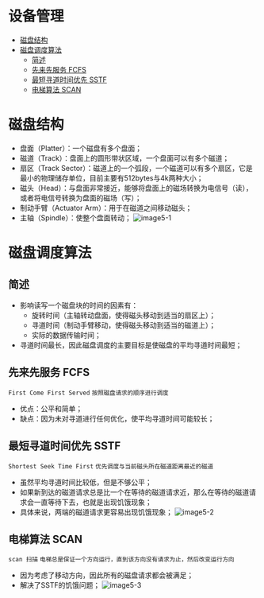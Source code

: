 
# 设备管理

* [磁盘结构](#磁盘结构)     
* [磁盘调度算法](#磁盘调度算法)     
  * [简述](#简述)     
  * [先来先服务 FCFS](#先来先服务-FCFS)     
  * [最短寻道时间优先 SSTF](#最短寻道时间优先-SSTF)     
  * [电梯算法 SCAN](#电梯算法-SCAN)     

# 磁盘结构
* 盘面（Platter）：一个磁盘有多个盘面；
* 磁道（Track）：盘面上的圆形带状区域，一个盘面可以有多个磁道；
* 扇区（Track Sector）：磁道上的一个弧段，一个磁道可以有多个扇区，它是最小的物理储存单位，目前主要有512bytes与4k两种大小；
* 磁头（Head）：与盘面非常接近，能够将盘面上的磁场转换为电信号（读），或者将电信号转换为盘面的磁场（写）；
* 制动手臂（Actuator Arm）：用于在磁道之间移动磁头；
* 主轴（Spindle）：使整个盘面转动；
![image5-1](https://github.com/iii17-grace/Computer_Science/blob/master/%E6%93%8D%E4%BD%9C%E7%B3%BB%E7%BB%9F/image5-1.png)

# 磁盘调度算法
## 简述
* 影响读写一个磁盘块的时间的因素有：
    * 旋转时间（主轴转动盘面，使得磁头移动到适当的扇区上）；
    * 寻道时间（制动手臂移动，使得磁头移动到适当的磁道上）；
    * 实际的数据传输时间；
* 寻道时间最长，因此磁盘调度的主要目标是使磁盘的平均寻道时间最短；

## 先来先服务 FCFS
`First Come First Served`
`按照磁盘请求的顺序进行调度`
* 优点：公平和简单；
* 缺点：因为未对寻道进行任何优化，使平均寻道时间可能较长；

## 最短寻道时间优先 SSTF
`Shortest Seek Time First`
`优先调度与当前磁头所在磁道距离最近的磁道`
* 虽然平均寻道时间比较低，但是不够公平；
* 如果新到达的磁道请求总是比一个在等待的磁道请求近，那么在等待的磁道请求会一直等待下去，也就是出现饥饿现象；
* 具体来说，两端的磁道请求更容易出现饥饿现象；
![image5-2](https://github.com/iii17-grace/Computer_Science/blob/master/%E6%93%8D%E4%BD%9C%E7%B3%BB%E7%BB%9F/image5-2.png)

## 电梯算法 SCAN
`scan 扫描`
`电梯总是保证一个方向运行，直到该方向没有请求为止，然后改变运行方向`
* 因为考虑了移动方向，因此所有的磁盘请求都会被满足；
* 解决了SSTF的饥饿问题；
![image5-3](https://github.com/iii17-grace/Computer_Science/blob/master/%E6%93%8D%E4%BD%9C%E7%B3%BB%E7%BB%9F/image5-3.png)

